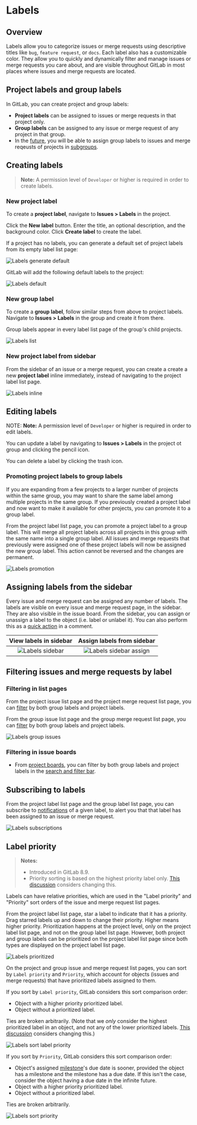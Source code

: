 # Labels

## Overview

Labels allow you to categorize issues or merge requests using descriptive titles like `bug`, `feature request`, or `docs`. Each label also has a customizable color. They allow you to quickly and dynamically filter and manage issues or merge requests you care about, and are visible throughout GitLab in most places where issues and merge requests are located.

## Project labels and group labels

In GitLab, you can create project and group labels:

- **Project labels** can be assigned to issues or merge requests in that project only. 
- **Group labels** can be assigned to any issue or merge request of any project in that group. 
- In the [future](https://gitlab.com/gitlab-org/gitlab-ce/issues/40915), you will be able to assign group labels to issues and merge reqeusts of projects in [subgroups](../group/subgroups/index.md).

## Creating labels

>**Note:**
A permission level of `Developer` or higher is required in order to create labels.

### New project label

To create a **project label**, navigate to **Issues > Labels** in the project.

Click the **New label** button. Enter the title, an optional description, and the background color. Click **Create label** to create the label.

If a project has no labels, you can generate a default set of project labels from its empty label list page:

![Labels generate default](img/labels_generate_default.png)

GitLab will add the following default labels to the  project:

![Labels default](img/labels_default.png)

### New group label

To create a **group label**, follow similar steps from above to project labels. Navigate to **Issues > Labels** in the group and create it from there.

Group labels appear in every label list page of the group's child projects.

![Labels list](img/labels_list.png)

### New project label from sidebar

From the sidebar of an issue or a merge request, you can create a create a new **project label** inline immediately, instead of navigating to the project label list page.

![Labels inline](img/new_label_from_sidebar.gif)

## Editing labels

NOTE: **Note:**
A permission level of `Developer` or higher is required in order to edit labels.

You can update a label by navigating to **Issues > Labels** in the project ot group and clicking the pencil icon.

You can delete a label by clicking the trash icon.

### Promoting project labels to group labels

If you are expanding from a few projects to a larger number of projects within the same group, you may want to share the same label among multiple projects in the same group. If you previously created a project label and now want to make it available for other projects, you can promote it to a group label.

From the project label list page, you can promote a project label to a group label. This will merge all project labels across all projects in this group with the same name into a single group label. All issues and merge requests that previously were assigned one of these project labels will now be assigned the new group label. This action cannot be reversed and the changes are permanent.

![Labels promotion](img/labels_promotion.png)

## Assigning labels from the sidebar

Every issue and merge request can be assigned any number of labels. The labels are visible on every issue and merge request page, in the sidebar. They are also visible in the issue board. From the sidebar, you can assign or unassign a label to the object (i.e. label or unlabel it). You can also perform this as a [quick action](quick_actions.md) in a comment.

| View labels in sidebar | Assign labels from sidebar |
|:---:|:---:|
| ![Labels sidebar](img/labels_sidebar.png) | ![Labels sidebar assign](img/labels_sidebar_assign.png) |

## Filtering issues and merge requests by label

### Filtering in list pages

From the project issue list page and the project merge request list page, you can [filter](../search/index.md#issues-and-merge-requests) by both group labels and project labels.

From the group issue list page and the group merge request list page, you can [filter](../search/index.md#issues-and-merge-requests) by both group labels and project labels.

![Labels group issues](img/labels_group_issues.png)

### Filtering in issue boards

- From [project boards](issue_board.md), you can filter by both group labels and project labels in the [search and filter bar](../search/index.md#issue-boards).

## Subscribing to labels

From the project label list page and the group label list page, you can subscribe to [notifications](../../workflow/notifications.md) of a given label, to alert you that that label has been assigned to an issue or merge request.

![Labels subscriptions](img/labels_subscriptions.png)

## Label priority

>**Notes:**
>
> - Introduced in GitLab 8.9.
> - Priority sorting is based on the highest priority label only. [This discussion](https://gitlab.com/gitlab-org/gitlab-ce/issues/18554) considers changing this.

Labels can have relative priorities, which are used in the "Label priority" and "Priority" sort orders of the issue and merge request list pages.

From the project label list page, star a label to indicate that it has a priority. Drag starred labels up and down to change their priority. Higher means higher priority. Prioritization happens at the project level, only on the project label list page, and not on the group label list page. However, both project and group labels can be prioritized on the project label list page since both types are displayed on the project label list page.

![Labels prioritized](img/labels_prioritized.png)

On the project and group issue and merge request list pages, you can sort by `Label priority` and `Priority`, which account for objects (issues and merge requests) that have prioritized labels assigned to them.

If you sort by `Label priority`, GitLab considers this sort comparison order:

- Object with a higher priority prioritized label.
- Object without a prioritized label.

Ties are broken arbitrarily. (Note that we _only_ consider the highest prioritized label in an object, and not any of the lower prioritized labels. [This discussion](https://gitlab.com/gitlab-org/gitlab-ce/issues/18554) considers changing this.)

![Labels sort label priority](img/labels_sort_label_priority.png)

If you sort by `Priority`, GitLab considers this sort comparison order:

- Object's assigned [milestone](milestones/index.md)'s due date is sooner, provided the object has a milestone and the milestone has a due date. If this isn't the case, consider the object having a due date in the infinite future.
- Object with a higher priority prioritized label.
- Object without a prioritized label.

Ties are broken arbitrarily.

![Labels sort priority](img/labels_sort_priority.png)
